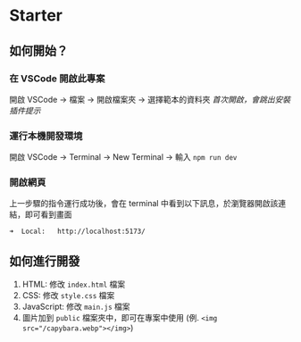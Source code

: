 # Starter

## 如何開始？

### 在 VSCode 開啟此專案

開啟 VSCode → 檔案 → 開啟檔案夾 → 選擇範本的資料夾
_首次開啟，會跳出安裝插件提示_

### 運行本機開發環境

開啟 VSCode → Terminal → New Terminal → 輸入 `npm run dev`

### 開啟網頁

上一步驟的指令運行成功後，會在 terminal 中看到以下訊息，於瀏覽器開啟該連結，即可看到畫面

```
➜  Local:   http://localhost:5173/
```

## 如何進行開發

1. HTML: 修改 `index.html` 檔案
2. CSS: 修改 `style.css` 檔案
3. JavaScript: 修改 `main.js` 檔案
4. 圖片加到 `public` 檔案夾中，即可在專案中使用 (例. `<img src="/capybara.webp"></img>`)
